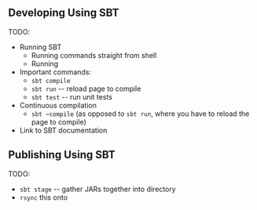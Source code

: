 ## Developing Using SBT

TODO:

 - Running SBT
    - Running commands straight from shell
    - Running
 - Important commands:
    - `sbt compile`
    - `sbt run` -- reload page to compile
    - `sbt test` -- run unit tests
 - Continuous compilation
    - `sbt ~compile`
      (as opposed to `sbt run`, where you have to reload the page to compile)
 - Link to SBT documentation

## Publishing Using SBT

TODO:

 - `sbt stage` -- gather JARs together into directory
 - `rsync` this onto
